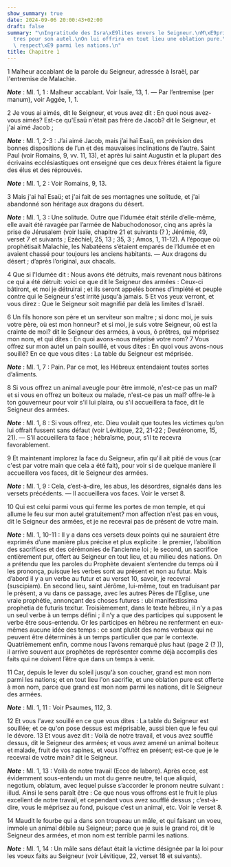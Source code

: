 ```yaml
---
show_summary: true
date: 2024-09-06 20:00:43+02:00
draft: false
summary: "\nIngratitude des Isra\xE9lites envers le Seigneur.\nM\xE9pris des pr\xEA\
  tres pour son autel.\nOn lui offrira en tout lieu une oblation pure.\nSon nom sera\
  \ respect\xE9 parmi les nations.\n"
title: Chapitre 1
---
```





1 Malheur accablant de la parole du Seigneur, adressée à Israël, par l'entremise de Malachie.

***Note*** :  Ml. 1, 1 : Malheur accablant. Voir Isaïe, 13, 1. ― Par l’entremise (per manum), voir Aggée, 1, 1.


2 Je vous ai aimés, dit le Seigneur, et vous avez dit : En quoi nous avez-vous aimés? Est-ce qu'Esaü n'était pas frère de Jacob? dit le Seigneur, et j'ai aimé Jacob ;

***Note*** :  Ml. 1, 2-3 : J’ai aimé Jacob, mais j’ai haï Esaü, en prévision des bonnes dispositions de l’un et des mauvaises inclinations de l’autre. Saint Paul (voir Romains, 9, vv. 11, 13), et après lui saint Augustin et la plupart des écrivains ecclésiastiques ont enseigné que ces deux frères étaient la figure des élus et des réprouvés.

***Note*** :  Ml. 1, 2 : Voir Romains, 9, 13.

3 Mais j'ai haï Esaü; et j'ai fait de ses montagnes une solitude, et j'ai abandonné son héritage aux dragons du désert.

***Note*** :  Ml. 1, 3 : Une solitude. Outre que l’Idumée était stérile d’elle-même, elle avait été ravagée par l’armée de Nabuchodonosor, cinq ans après la prise de Jérusalem (voir Isaïe, chapitre 21 et suivants (? ); Jérémie, 49, verset 7 et suivants ; Ezéchiel, 25, 13 ; 35, 3 ; Amos, 1, 11-12). A l’époque où prophétisait Malachie, les Nabatéens s’étaient emparés de l’Idumée et en avaient chassé pour toujours les anciens habitants. ― Aux dragons du désert ; d’après l’original, aux chacals.

4 Que si l'Idumée dit : Nous avons été détruits, mais revenant nous bâtirons ce qui a été détruit: voici ce que dit le Seigneur des armées : Ceux-ci bâtiront, et moi je détruirai ; et ils seront appelés bornes d'impiété et peuple contre qui le Seigneur s'est irrité jusqu'à jamais. 5 Et vos yeux verront, et vous direz : Que le Seigneur soit magnifié par delà les limites d'Israël.


6 Un fils honore son père et un serviteur son maître ; si donc moi, je suis votre père, où est mon honneur? et si moi, je suis votre Seigneur, où est la crainte de moi? dit le Seigneur des armées, à vous, ô prêtres, qui méprisez mon nom, et qui dites : En quoi avons-nous méprisé votre nom? 7 Vous offrez sur mon autel un pain souillé, et vous dites : En quoi vous avons-nous souillé? En ce que vous dites : La table du Seigneur est méprisée.

***Note*** :  Ml. 1, 7 : Pain. Par ce mot, les Hébreux entendaient toutes sortes d’aliments.

8 Si vous offrez un animal aveugle pour être immolé, n'est-ce pas un mal? et si vous en offrez un boiteux ou malade, n'est-ce pas un mal? offre-le à ton gouverneur pour voir s'il lui plaira, ou s'il accueillera ta face, dit le Seigneur des armées.

***Note*** :  Ml. 1, 8 : Si vous offrez, etc. Dieu voulait que toutes les victimes qu’on lui offrait fussent sans défaut (voir Lévitique, 22, 21-22 ; Deutéronome, 15, 21). ― S’il accueillera ta face ; hébraïsme, pour, s’il te recevra favorablement.

9 Et maintenant implorez la face du Seigneur, afin qu'il ait pitié de vous (car c'est par votre main que cela a été fait), pour voir si de quelque manière il accueillera vos faces, dit le Seigneur des armées.

***Note*** :  Ml. 1, 9 : Cela, c’est-à-dire, les abus, les désordres, signalés dans les versets précédents. ― Il accueillera vos faces. Voir le verset 8.


10 Qui est celui parmi vous qui ferme les portes de mon temple, et qui allume le feu sur mon autel gratuitement? mon affection n'est pas en vous, dit le Seigneur des armées, et je ne recevrai pas de présent de votre main.

***Note*** :  Ml. 1, 10-11 : Il y a dans ces versets deux points qui ne sauraient être exprimés d’une manière plus précise et plus explicite : le premier, l’abolition des sacrifices et des cérémonies de l’ancienne loi ; le second, un sacrifice entièrement pur, offert au Seigneur en tout lieu, et au milieu des nations. On a prétendu que les paroles du Prophète devaient s’entendre du temps où il les prononça, puisque les verbes sont au présent et non au futur. Mais d’abord il y a un verbe au futur et au verset 10, savoir, je recevrai (suscipiam). En second lieu, saint Jérôme, lui-même, tout en traduisant par le présent, a vu dans ce passage, avec les autres Pères de l’Eglise, une vraie prophétie, annonçant des choses futures : ubi manifestissima prophetia de futuris texitur. Troisièmement, dans le texte hébreu, il n’y a pas un seul verbe à un temps défini ; il n’y a que des participes qui supposent le verbe être sous-entendu. Or les participes en hébreu ne renferment en eux-mêmes aucune idée des temps : ce sont plutôt
des noms verbaux qui ne peuvent être déterminés à un temps particulier que par le contexte. Quatrièmement enfin, comme nous l’avons remarqué plus haut (page 2 (? )), il arrive souvent aux prophètes de représenter comme déjà accomplis des faits qui ne doivent l’être que dans un temps à venir.

11 Car, depuis le lever du soleil jusqu'à son coucher, grand est mon nom parmi les nations; et en tout lieu l'on sacrifie, et une oblation pure est offerte à mon nom, parce que grand est mon nom parmi les nations, dit le Seigneur des armées.

***Note*** :  Ml. 1, 11 : Voir Psaumes, 112, 3.

12 Et vous l'avez souillé en ce que vous dites : La table du Seigneur est souillée; et ce qu'on pose dessus est méprisable, aussi bien que le feu qui le dévore. 13 Et vous avez dit : Voilà de notre travail, et vous avez soufflé dessus, dit le Seigneur des armées; et vous avez amené un animal boiteux et malade, fruit de vos rapines, et vous l'offrez en présent; est-ce que je le recevrai de votre main? dit le Seigneur.

***Note*** :  Ml. 1, 13 : Voilà de notre travail (Ecce de labore). Après ecce, est évidemment sous-entendu un mot du genre neutre, tel que aliquid, negotium, oblatum, avec lequel puisse s’accorder le pronom neutre suivant : illud. Ainsi le sens paraît être : Ce que nous vous offrons est le fruit le plus excellent de notre travail, et cependant vous avez soufflé dessus ; c’est-à-dire, vous le méprisez au fond, puisque c’est un animal, etc. Voir le verset 8.

14 Maudit le fourbe qui a dans son troupeau un mâle, et qui faisant un voeu, immole un animal débile au Seigneur; parce que je suis le grand roi, dit le Seigneur des armées, et mon nom est terrible parmi les nations.

***Note*** :  Ml. 1, 14 : Un mâle sans défaut était la victime désignée par la loi pour les voeux faits au Seigneur (voir Lévitique, 22, verset 18 et suivants).

